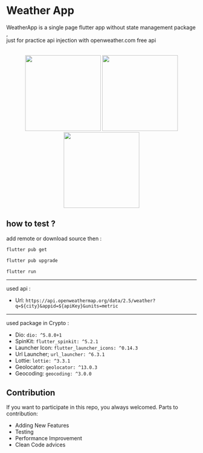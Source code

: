 # Weather App

WeatherApp is a single page flutter app without state management package ,<br>
just for practice api injection with openweather.com free api
<br>
<br>

<p align="center">


<img src="https://github.com/user-attachments/assets/f1101d71-ce17-4bd2-815b-4b2daac24eb6" width="200" alt="" />

<img src="https://github.com/user-attachments/assets/1bbea993-fe16-4540-8ace-59359c4a0013" width="200" alt="" />

<img src="https://github.com/user-attachments/assets/c05fde8b-69d9-44b4-a2a0-da0383ffc154" width="200" alt="" />



</p>

## how to test ?

add remote or download source then :


```bash
flutter pub get
```
```bash
flutter pub upgrade
```
```bash
flutter run
```
<hr>

used api :

* Url: `https://api.openweathermap.org/data/2.5/weather?q=${city}&appid=${apiKey}&units=metric`

<hr>

used package in Crypto :

* Dio: `dio: ^5.8.0+1`
* SpinKit: `flutter_spinkit: ^5.2.1`
* Launcher Icon: `flutter_launcher_icons: ^0.14.3`
* Url Launcher; `url_launcher: ^6.3.1`
* Lottie: `lottie: ^3.3.1`
* Geolocator: `geolocator: ^13.0.3`
* Geocoding: `geocoding: ^3.0.0`

## Contribution
If you want to participate in this repo, you always welcomed. Parts to contribution:
* Adding New Features
* Testing
* Performance Improvement
* Clean Code advices


